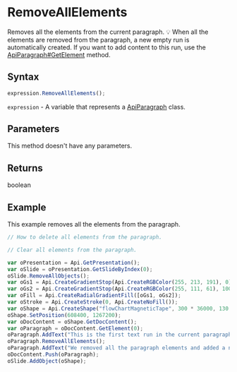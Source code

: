 # RemoveAllElements

Removes all the elements from the current paragraph.
💡 When all the elements are removed from the paragraph, a new empty run is automatically created. If you want to add
content to this run, use the [ApiParagraph#GetElement](../../ApiParagraph/Methods/GetElement.md) method.

## Syntax

```javascript
expression.RemoveAllElements();
```

`expression` - A variable that represents a [ApiParagraph](../ApiParagraph.md) class.

## Parameters

This method doesn't have any parameters.

## Returns

boolean

## Example

This example removes all the elements from the paragraph.

```javascript editor-pptx
// How to delete all elements from the paragraph.

// Clear all elements from the paragraph.

var oPresentation = Api.GetPresentation();
var oSlide = oPresentation.GetSlideByIndex(0);
oSlide.RemoveAllObjects();
var oGs1 = Api.CreateGradientStop(Api.CreateRGBColor(255, 213, 191), 0);
var oGs2 = Api.CreateGradientStop(Api.CreateRGBColor(255, 111, 61), 100000);
var oFill = Api.CreateRadialGradientFill([oGs1, oGs2]);
var oStroke = Api.CreateStroke(0, Api.CreateNoFill());
var oShape = Api.CreateShape("flowChartMagneticTape", 300 * 36000, 130 * 36000, oFill, oStroke);
oShape.SetPosition(608400, 1267200);
var oDocContent = oShape.GetDocContent();
var oParagraph = oDocContent.GetElement(0);
oParagraph.AddText("This is the first text run in the current paragraph.");
oParagraph.RemoveAllElements();
oParagraph.AddText("We removed all the paragraph elements and added a new text run inside it.");
oDocContent.Push(oParagraph);
oSlide.AddObject(oShape);
```
